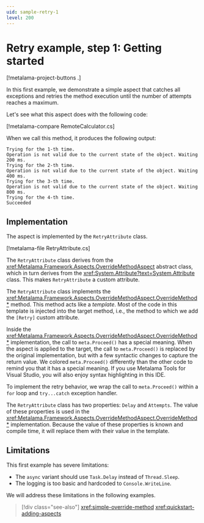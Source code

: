 ```yaml
---
uid: sample-retry-1
level: 200
---
```


# Retry example, step 1: Getting started

[!metalama-project-buttons .]

In this first example, we demonstrate a simple aspect that catches all exceptions and retries the method execution until
the number of attempts reaches a maximum.

Let's see what this aspect does with the following code:

[!metalama-compare RemoteCalculator.cs]

When we call this method, it produces the following output:

```
Trying for the 1-th time.
Operation is not valid due to the current state of the object. Waiting 200 ms.
Trying for the 2-th time.
Operation is not valid due to the current state of the object. Waiting 400 ms.
Trying for the 3-th time.
Operation is not valid due to the current state of the object. Waiting 800 ms.
Trying for the 4-th time.
Succeeded
```

## Implementation

The aspect is implemented by the `RetryAttribute` class.

[!metalama-file RetryAttribute.cs]

The `RetryAttribute` class derives from the <xref:Metalama.Framework.Aspects.OverrideMethodAspect> abstract class, which
in turn derives from the <xref:System.Attribute?text=System.Attribute> class. This makes `RetryAttribute` a custom
attribute.

The `RetryAttribute` class implements the <xref:Metalama.Framework.Aspects.OverrideMethodAspect.OverrideMethod*> method.
This method acts like a _template_. Most of the code in this template is injected into the target method, i.e., the
method to which we add the `[Retry]` custom attribute.

Inside the <xref:Metalama.Framework.Aspects.OverrideMethodAspect.OverrideMethod*> implementation, the call
to `meta.Proceed()` has a special meaning. When the aspect is applied to the target, the call to `meta.Proceed()` is
replaced by the original implementation, but with a few syntactic changes to capture the return value. We
colored `meta.Proceed()` differently than the other code to remind you that it has a special meaning. If you use
Metalama Tools for Visual Studio, you will also enjoy syntax highlighting in this IDE.

To implement the retry behavior, we wrap the call to `meta.Proceed()` within a `for` loop and `try...catch` exception
handler.

The `RetryAttribute` class has two properties: `Delay` and `Attempts`. The value of these properties is used in
the <xref:Metalama.Framework.Aspects.OverrideMethodAspect.OverrideMethod*> implementation. Because the value of these
properties is known and compile time, it will replace them with their value in the template.

## Limitations

This first example has severe limitations:

* The `async` variant should use `Task.Delay` instead of `Thread.Sleep`.
* The logging is too basic and hardcoded to `Console.WriteLine`.

We will address these limitations in the following examples.

> [!div class="see-also"]
> <xref:simple-override-method>
> <xref:quickstart-adding-aspects>
  

  
